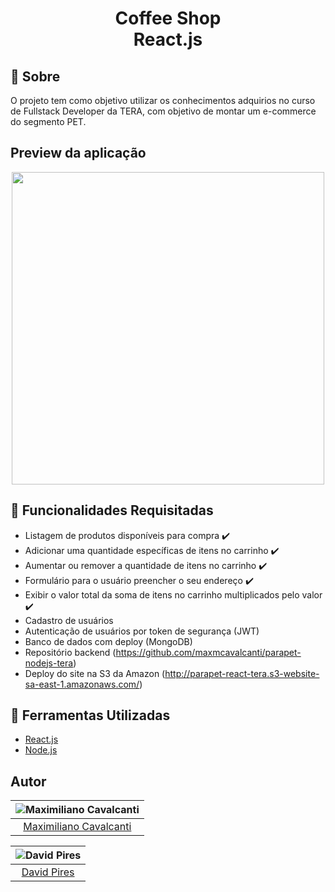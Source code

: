 <h1 align="center" >
  <p>
    Coffee Shop<br>
    React.js<br>
  </p>
</h1>

## 📕 Sobre

O projeto tem como objetivo utilizar os conhecimentos adquirios no curso de Fullstack Developer da TERA, com objetivo de montar um e-commerce do segmento PET.

## Preview da aplicação

<p align="center">
<img src="https://user-images.githubusercontent.com/95191637/190280649-e1ce6fe4-16b2-4c8d-8901-f038c9e8f336.png" width="500"/><br>
</p>


## 📝 Funcionalidades Requisitadas
- Listagem de produtos  disponíveis para compra ✔️
- Adicionar uma quantidade específicas de itens no carrinho ✔️
- Aumentar ou remover a quantidade de itens no carrinho ✔️
- Formulário para o usuário preencher o seu endereço ✔️
- Exibir o valor total da soma de itens no carrinho multiplicados pelo valor ✔️
- Cadastro de usuários
- Autenticação de usuários por token de segurança (JWT)
- Banco de dados com deploy (MongoDB)
- Repositório backend (https://github.com/maxmcavalcanti/parapet-nodejs-tera)
- Deploy do site na S3 da Amazon (http://parapet-react-tera.s3-website-sa-east-1.amazonaws.com/)

## 🔧 Ferramentas Utilizadas

- [React.js](https://reactjs.org/)
- [Node.js](https://nodejs.org/en/)



## Autor
| ![Maximiliano Cavalcanti](https://avatars.githubusercontent.com/u/95191637?v=4&s=150)|
|:---------------------:|
|  [Maximiliano Cavalcanti](https://github.com/maxmcavalcanti/)   |

| ![David Pires](https://avatars.githubusercontent.com/u/93953738?v=4&s=150)|
|:---------------------:|
|  [David Pires](https://github.com/daviidpires)   |
